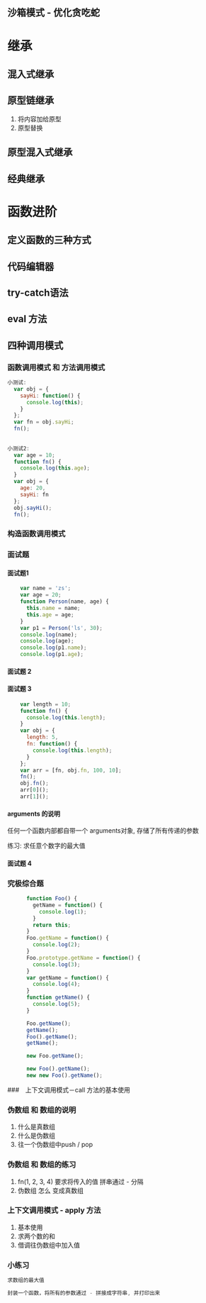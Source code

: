 ## 沙箱模式 - 优化贪吃蛇



# 继承

## 混入式继承







## 原型链继承

1. 将内容加给原型
2. 原型替换





## 原型混入式继承





## 经典继承





# 函数进阶

## 定义函数的三种方式





## 代码编辑器





## try-catch语法





## eval 方法





## 四种调用模式

### 函数调用模式 和 方法调用模式

```javascript
小测试:
  var obj = {
    sayHi: function() {
      console.log(this);
    }
  };
  var fn = obj.sayHi;
  fn(); 
  
  
小测试2:
  var age = 10;
  function fn() {
    console.log(this.age);
  }
  var obj = {
    age: 20,
    sayHi: fn
  };
  obj.sayHi();
  fn();
```



### 构造函数调用模式

### 面试题

#### 面试题1

```javascript
    var name = 'zs';
    var age = 20;
    function Person(name, age) {
      this.name = name;
      this.age = age;
    }
    var p1 = Person('ls', 30);
    console.log(name);
    console.log(age);
    console.log(p1.name);
    console.log(p1.age);
```

#### 面试题 2





#### 面试题 3

```javascript
    var length = 10;
    function fn() {
      console.log(this.length);
    }
    var obj = {
      length: 5,
      fn: function() {
        console.log(this.length);
      }
    };
    var arr = [fn, obj.fn, 100, 10];
    fn();
    obj.fn();
    arr[0]();
    arr[1]();
```

#### arguments 的说明

任何一个函数内部都自带一个 arguments对象, 存储了所有传递的参数

练习: 求任意个数字的最大值





#### 面试题 4



### 究极综合题

```javascript
      function Foo() {
        getName = function() {
          console.log(1);
        }
        return this;
      }
      Foo.getName = function() {
        console.log(2);
      }
      Foo.prototype.getName = function() {
        console.log(3);
      }
      var getName = function() {
        console.log(4);
      }
      function getName() {
        console.log(5);
      }

      Foo.getName();
      getName();
      Foo().getName();
      getName();

      new Foo.getName();

      new Foo().getName();
      new new Foo().getName();
```







###　上下文调用模式－call 方法的基本使用







### 伪数组 和 数组的说明

1. 什么是真数组
2. 什么是伪数组
3. 往一个伪数组中push / pop





### 伪数组 和 数组的练习

1. fn(1, 2, 3, 4) 要求将传入的值 拼串通过  -  分隔
2. 伪数组 怎么 变成真数组





### 上下文调用模式 - apply 方法

1. 基本使用
2. 求两个数的和
3. 借调往伪数组中加入值





### 小练习

```javascript
求数组的最大值

封装一个函数，将所有的参数通过 - 拼接成字符串, 并打印出来
```













